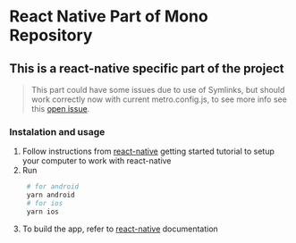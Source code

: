 # React Native Part of Mono Repository

## This is a react-native specific part of the project

> This part could have some issues due to use of Symlinks, but should work correctly now with current metro.config.js, to see more info see this [open issue](https://github.com/facebook/metro/issues/1).

### Instalation and usage

1. Follow instructions from [react-native](https://facebook.github.io/react-native/) getting started tutorial to setup your computer to work with react-native
1. Run
   ```bash
    # for android
    yarn android
    # for ios
    yarn ios
   ```
1. To build the app, refer to [react-native](https://facebook.github.io/react-native/) documentation
